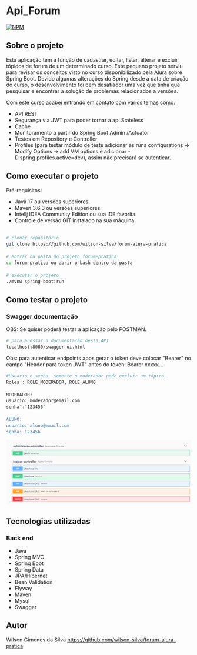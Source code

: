 # Api_Forum
[![NPM](https://img.shields.io/npm/l/react)](https://github.com/wilson-silva/forum-alura-pratica/blob/main/LICENSE)

## Sobre o projeto

  Esta aplicação tem a função de cadastrar, editar, listar, alterar e excluir tópidos de forum de um
determinado curso. 
  Este pequeno projeto serviu para revisar os conceitos visto no curso disponibilizado pela Alura sobre Spring Boot.
  Devido algumas alterações do Spring desde a data de criação do curso, o desenvolvimento foi bem desafiador
uma vez que tinha que pesquisar e encontrar a solução de problemas relacionados a versões.

Com este curso acabei entrando em contato com vários
temas como:
- API REST
- Segurança via JWT para poder tornar a api Stateless
- Cache
- Monitoramento a partir do Spring Boot Admin /Actuator
- Testes em Repository e Controller
- Profiles (para testar módulo de teste adicionar as runs configurations ->
  Modify Options -> add VM options e adicionar -D.spring.profiles.active=dev),
  assim não precisará se autenticar.

## Como executar o projeto

Pré-requisitos: 

* Java 17 ou versões superiores.
* Maven 3.6.3 ou versões superiores.
* Intellj IDEA Community Edition ou sua IDE favorita.
* Controle de versão GIT instalado na sua máquina.

```bash

# clonar repositório
git clone https://github.com/wilson-silva/forum-alura-pratica

# entrar na pasta do projeto forum-pratica
cd forum-pratica ou abrir o bash dentro da pasta

# executar o projeto
./mvnw spring-boot:run

```

## Como testar o projeto

### Swagger documentação 
OBS: Se quiser poderá testar a aplicação pelo POSTMAN.

```bash
# para acessar a documentação desta API
localhost:8080/swagger-ui.html
```
Obs: para autenticar endpoints apos gerar o token deve colocar "Bearer" no campo "Header para token JWT" antes do token:
Bearer xxxxx...

```bash
#Usuario e senha, somente o moderador pode excluir um tópico.
Roles : ROLE_MODERADOR, ROLE_ALUNO

MODERADOR:
usuario: moderador@email.com
senha":"123456"

ALUNO:
usuario: aluno@email.com
senha: 123456
```

![Modelo Conceitual](https://github.com/wilson-silva/forum-alura-pratica/blob/main/tela1.png)


## Tecnologias utilizadas
### Back end
- Java
- Spring MVC
- Spring Boot
- Spring Data
- JPA/Hibernet
- Bean Validation
- Flyway
- Maven
- Mysql
- Swagger


## Autor
Wilson Gimenes da Silva
https://github.com/wilson-silva/forum-alura-pratica

